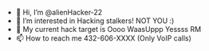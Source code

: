 - 👋 Hi, I’m @alienHacker-22
- 👀 I’m interested in Hacking stalkers! NOT YOU :)
- 🌱 My current hack target is Oooo WaasUppp Yessss RM
- 📫 How to reach me 432-606-XXXX (Only VoIP calls) 

<!---
alienHacker-22/alienHacker-22 is a ✨ special ✨ repository because its `README.md` (this file) appears on your GitHub profile.
You can click the Preview link to take a look at your changes.
--->

